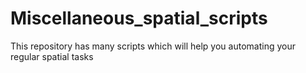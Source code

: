 # Miscellaneous_spatial_scripts
This repository has many scripts which will help you automating your regular spatial tasks
